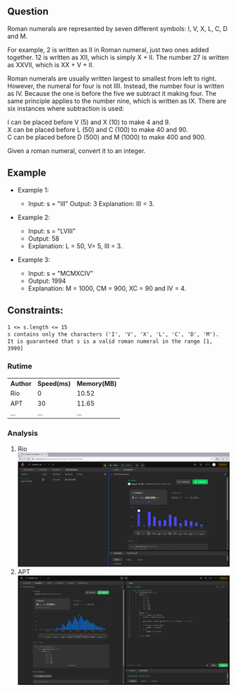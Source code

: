 

## Question

Roman numerals are represented by seven different symbols: I, V, X, L, C, D and M.

For example, 2 is written as II in Roman numeral, just two ones added together. 12 is written as XII, which is simply X + II. The number 27 is written as XXVII, which is XX + V + II.

Roman numerals are usually written largest to smallest from left to right. However, the numeral for four is not IIII. Instead, the number four is written as IV. Because the one is before the five we subtract it making four. The same principle applies to the number nine, which is written as IX. There are six instances where subtraction is used:

I can be placed before V (5) and X (10) to make 4 and 9. <br>
X can be placed before L (50) and C (100) to make 40 and 90. <br>
C can be placed before D (500) and M (1000) to make 400 and 900.<br>

Given a roman numeral, convert it to an integer.

## Example

- Example 1:

    * Input: s = "III"
    Output: 3
    Explanation: III = 3.
- Example 2:

    * Input: s = "LVIII"
    * Output: 58
    * Explanation: L = 50, V= 5, III = 3.
- Example 3:

    * Input: s = "MCMXCIV"
    * Output: 1994
    * Explanation: M = 1000, CM = 900, XC = 90 and IV = 4.

## Constraints:

    1 <= s.length <= 15
    s contains only the characters ('I', 'V', 'X', 'L', 'C', 'D', 'M').
    It is guaranteed that s is a valid roman numeral in the range [1, 3999]

### Rutime
<table>
  <tr>
    <th>Author</th>
    <th>Speed(ms)</th>
    <th>Memory(MB)</th>
  </tr>
  <tr>
    <td>Rio</td>
    <td>0</td>
    <td>10.52</td>
  </tr>
  <tr>
    <td>APT</td>
    <td>30</td >
    <td>11.65</td>
  </tr>
  <tr>
    <td>...</td>
    <td>...</td>
    <td>...</td>
  </tr>
</table>


### Analysis
1. Rio 
![im](img/rio.png)
2. APT
![img](img/apt.png)